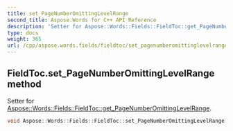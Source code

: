 ```yaml
---
title: set_PageNumberOmittingLevelRange
second_title: Aspose.Words for C++ API Reference
description: 'Setter for Aspose::Words::Fields::FieldToc::get_PageNumberOmittingLevelRange.'
type: docs
weight: 365
url: /cpp/aspose.words.fields/fieldtoc/set_pagenumberomittinglevelrange/
---
```

## FieldToc.set_PageNumberOmittingLevelRange method


Setter for [Aspose::Words::Fields::FieldToc::get_PageNumberOmittingLevelRange](../get_pagenumberomittinglevelrange/).

```cpp
void Aspose::Words::Fields::FieldToc::set_PageNumberOmittingLevelRange(const System::String &value)
```

